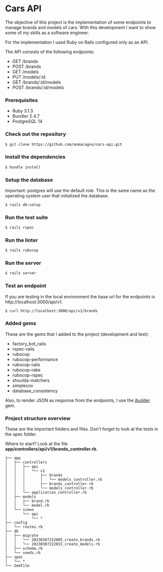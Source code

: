 # Cars API

The objective of this project is the implementation of some endpoints to manage brands and models of cars. With this development I want to show some of my skills as a software engineer.

For the implementation I used Ruby on Rails configured only as an API.

The API consists of the following endpoints:
- GET /brands
- POST /brands
- GET /models
- PUT /models/:id
- GET /brands/:id/models
- POST /brands/:id/models

### Prerequisites

- Ruby 3.1.3
- Bundler 2.4.7
- PostgreSQL 14

### Check out the repository

```bash
$ git clone https://github.com/anmacagno/cars-api.git
```

### Install the dependencies

```bash
$ bundle install
```

### Setup the database

Important: postgres will use the default role. This is the same name as the operating system user that initialized the database.

```bash
$ rails db:setup
```

### Run the test suite

```bash
$ rails rspec
```

### Run the linter

```bash
$ rails rubocop
```

### Run the server

```bash
$ rails server
```

### Test an endpoint

If you are testing in the local environment the base url for the endpoints is http://localhost:3000/api/v1.

```bash
$ curl http://localhost:3000/api/v1/brands
```

### Added gems

These are the gems that I added to the project (development and test):

- factory_bot_rails
- rspec-rails
- rubocop
- rubocop-performance
- rubocop-rails
- rubocop-rake
- rubocop-rspec
- shoulda-matchers
- simplecov
- database_consistency

Also, to render JSON as response from the endpoints, I use the [jbuilder](https://github.com/rails/jbuilder) gem.

### Project structure overview

These are the important folders and files. Don't forget to look at the tests in the spec folder.

Where to start? Look at the file **app/controllers/api/v1/brands_controller.rb**.

```
├── app
│   ├── controllers
│   │   ├── api
│   │   │   └── v1
│   │   │       ├── brands
│   │   │       │   └── models_controller.rb
│   │   │       ├── brands_controller.rb
│   │   │       └── models_controller.rb
│   │   └── application_controller.rb
│   ├── models
│   │   ├── brand.rb
│   │   └── model.rb
│   └── views
│       └── api
│           └── *
├── config
│   └── routes.rb
├── db
│   ├── migrate
│   │   └── 20230307222005_create_brands.rb
│   │   └── 20230307222015_create_models.rb
│   ├── schema.rb
│   └── seeds.rb
├── spec
│   └── *
└── Gemfile
```
